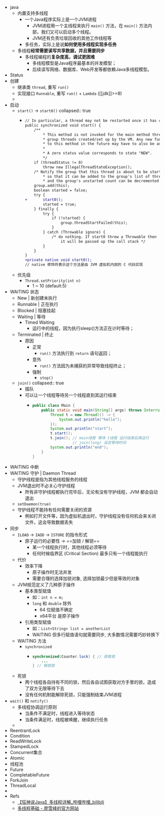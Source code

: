 - java
  - 内置支持多线程
    - 一个Java程序实际上是一个JVM进程
      - JVM进程用一个主线程来执行 `main()` 方法，在 `main()` 方法内部，我们又可以启动多个线程。
      - JVM还有负责垃圾回收的其他工作线程等
    - 多任务，实际上是说**如何使用多线程实现多任务**
  - 多线程**经常需要读写共享数据，并且需要同步**
    - 多线程编程的**复杂度高，调试更困难**
      - 多线程模型是Java程序最基本的并发模型；
      - 后续读写网络、数据库、Web开发等都依赖Java多线程模型。
- Status
- 创建
  - 继承类 `thread`, 重写 `run()`
  - 实现接口 `Runnable`, 重写 `run()` + `Lambda` ([[jdk]]>=8)
  -
- 启动
  - `start()` -> `start0()`
    collapsed:: true
    - ```diff
      // In particular, a thread may not be restarted once it has completed execution.
      public synchronized void start() {
          /**
              * This method is not invoked for the main method thread or "system"
              * group threads created/set up by the VM. Any new functionality added
              * to this method in the future may have to also be added to the VM.
              *
              * A zero status value corresponds to state "NEW".
              */
          if (threadStatus != 0)
              throw new IllegalThreadStateException();
          /* Notify the group that this thread is about to be started
              * so that it can be added to the group's list of threads
              * and the group's unstarted count can be decremented. */
          group.add(this);
          boolean started = false;
          try {
      +       start0();
              started = true;
          } finally {
              try {
                  if (!started) {
                      group.threadStartFailed(this);
                  }
              } catch (Throwable ignore) {
                  /* do nothing. If start0 threw a Throwable then
                      it will be passed up the call stack */
              }
          }
      }
      +private native void start0();
      // native 修饰符表示这个方法是由 JVM 虚拟机内部的 C 代码实现
      ```
  - 优先级
    - `Thread.setPriority(int n)`
      - 1 ~ 10 (default:5)
- WAITING 状态
  - New | 新创建未执行
  - Runnable | 正在执行
  - Blocked | 阻塞挂起
  - Waiting | 等待
    - Timed Waiting
      - 运行中的线程，因为执行sleep()方法正在计时等待；
  - Terminated | 终止
    - 原因
      - 正常
        - `run()` 方法执行到 `return` 语句返回；
      - 意外
        - `run()` 方法因为未捕获的异常导致线程终止；
      - 强制
        - `stop()`
  - `join()`
    collapsed:: true
    - 插队
    - 可以让一个线程等待另一个线程直到其运行结束
      - ```java
        public class Main {
            public static void main(String[] args) throws InterruptedException {
                Thread t = new Thread(() -> {
                    System.out.println("hello");
                });
                System.out.println("start");
                t.start();
                t.join(); // main线程 等待 t线程 运行结束后再运行
                          // join(long) 设定等待时间
                System.out.println("end");
            }
        }
        ```
- WAITING 中断
- WAITING 守护 | Daemon Thread
  - 守护线程是指为其他线程服务的线程
  - JVM退出时不必关心守护线程
    - 所有非守护线程都执行完毕后，无论有没有守护线程，JVM 都会自动退出
  - `setDaemon(true)`
  - 守护线程不能持有任何需要关闭的资源
    - 例如打开文件等，因为虚拟机退出时，守护线程没有任何机会来关闭文件，这会导致数据丢失
- 同步
  - `ILOAD` -> `IADD` -> `ISTORE` 的指令形式
    - 原子运行的必要性 -> ==加锁 / 解锁==
      - 某一个线程执行时，其他线程必须等待
      - 任何时候临界区 (Critical Section) 最多只有一个线程能执行
  - 代价
    - 效率下降
      - 原子操作时无法并发
      - 需要合理的选择加锁对象, 选择加锁最少但是等效的对象
  - JVM规范定义了几种原子操作
    - 基本类型赋值
      - 如：`int n = m;`
      - `long` 和 `double` 除外
        - 64 位赋值不确定
        - x64平台 是原子操作
    - 引用类型赋值
      - 如：`List<String> list = anotherList`
      - WAITING 但多行赋值语句就需要同步, 大多数情况需要巧妙转换下
  - WAITING 方法
    - `synchronized`
      - ```java
        synchronized(Counter.lock) { // 获取锁
            ...
        } // 释放锁
        ```
  - 死锁
    - 两个线程各自持有不同的锁，然后各自试图获取对方手里的锁，造成了双方无限等待下去
    - 没有任何机制能解除死锁，只能强制结束JVM进程
- `wait()` 和 `notify()`
  - 多线程协调运行原则
    - 当条件不满足时，线程进入等待状态
    - 当条件满足时，线程被唤醒，继续执行任务
  -
- ReentrantLock
- Condition
- ReadWriteLock
- StampedLock
- Concurrent集合
- Atomic
- 线程池
- Future
- CompletableFuture
- ForkJoin
- ThreadLocal
-
- Refs
  - [【狂神说Java】多线程详解_哔哩哔哩_bilibili](https://www.bilibili.com/video/BV1V4411p7EF)
  - [多线程基础 - 廖雪峰的官方网站](https://www.liaoxuefeng.com/wiki/1252599548343744/1304521607217185)